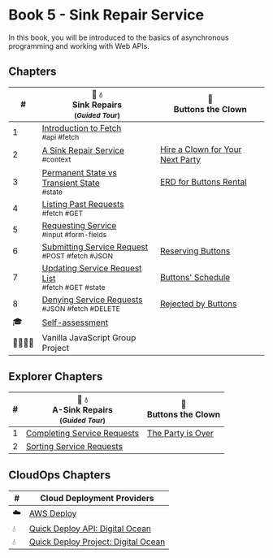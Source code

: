 # Book 5 - Sink Repair Service

In this book, you will be introduced to the basics of asynchronous programming and working with Web APIs.

## Chapters

| # | 🔧 💧 <br/> Sink Repairs <sub> <br/> (_Guided Tour_)</sub> | 🤡 <br/> Buttons the Clown |
|--|--|--|
| 1 | [Introduction to Fetch](./chapters/AS_FETCH_INTRO.md) <br/> <sub style="font-size:0.85rem;">#api #fetch</sub> |  |
| 2 | [A Sink Repair Service](./chapters/AS_INTRO.md) <br/> <sub style="font-size:0.85rem;">#context</sub> | [Hire a Clown for Your Next Party](./chapters/BC_INTRO.md) |
| 3 | [Permanent State vs Transient State](./chapters/AS_STATE_TYPES.md) <br/> <sub style="font-size:0.85rem;">#state</sub>  | [ERD for Buttons Rental](./chapters/BC_ERD.md) |
| 4 | [Listing Past Requests](./chapters/AS_FETCH_GET.md) <br/> <sub style="font-size:0.85rem;">#fetch #GET</sub> |
| 5 | [Requesting Service](./chapters/AS_USER_INPUT.md) <br/> <sub style="font-size:0.85rem;">#input #form-fields</sub> |  |
| 6 | [Submitting Service Request](./chapters/AS_HTTP_POST.md) <br/> <sub style="font-size:0.85rem;">#POST #fetch #JSON</sub> | [Reserving Buttons](./chapters/BC_RESERVATION_POST.md) |
| 7 | [Updating Service Request List](./chapters/AS_HTTP_GET.md) <br/> <sub style="font-size:0.85rem;">#fetch #GET #state</sub> | [Buttons' Schedule](./chapters/BC_SCHEDULE_LIST.md) |
| 8 | [Denying Service Requests](./chapters/AS_HTTP_DELETE.md) <br/> <sub style="font-size:0.85rem;">#JSON #fetch #DELETE</sub> | [Rejected by Buttons](./chapters/BC_DENY_RESERVATION.md) |
| 🎓 | [Self-assessment](./chapters/BOOK_5_ASSESSMENT.md) |  |
| 👩‍👩‍👧‍👧 | Vanilla JavaScript Group Project |  |

## Explorer Chapters

| # | 🔧 💧 <br/> A-Sink Repairs <sub> <br/> (_Guided Tour_)</sub> | 🤡 <br/> Buttons the Clown |
|--|--|--|
| 1 | [Completing Service Requests](./chapters/AS_COMPLETIONS.md) | [The Party is Over](./chapters/BC_PERFORMANCE_COMPLETE.md) |
| 2 | [Sorting Service Requests](./chapters/AS_SORT_BY_COMPLETE.md) |  |

## CloudOps Chapters
| # | Cloud Deployment Providers |
|--|--|
| ☁️ | [AWS Deploy](./chapters/CLOUD_AWS.md) |
| 💧 | [Quick Deploy API: Digital Ocean](./chapters/CLOUD_DIGITAL_OCEAN_JSON.md) |
| 💧 | [Quick Deploy Project: Digital Ocean](./chapters/CLOUD_DIGITAL_OCEAN_STATIC.md) |
